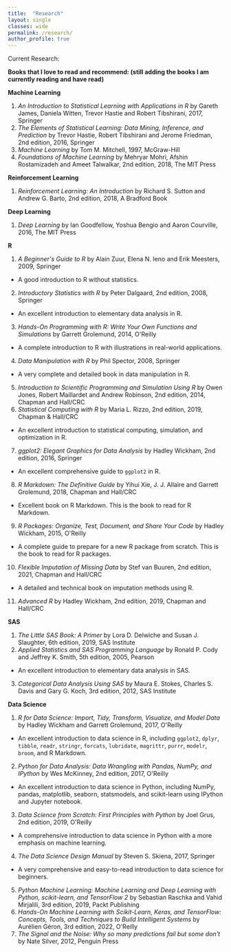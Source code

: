 ```yaml
---
title:  "Research"
layout: single
classes: wide
permalink: /research/
author_profile: true
---
```


Current Research:

**Books that I love to read and recommend: (still adding the books I am currently reading and have read)**

**Machine Learning**
1. *An Introduction to Statistical Learning with Applications in R* by Gareth James, Daniela Witten, Trevor Hastie and Robert Tibshirani, 2017, Springer
2. *The Elements of Statistical Learning: Data Mining, Inference, and Prediction* by Trevor Hastie, Robert Tibshirani and Jerome Friedman, 2nd edition, 2016, Springer
3. *Machine Learning* by Tom M. Mitchell, 1997, McGraw-Hill
4. *Foundations of Machine Learning* by Mehryar Mohri, Afshin Rostamizadeh and Ameet Talwalkar, 2nd edition, 2018, The MIT Press

**Reinforcement Learning**
1. *Reinforcement Learning: An Introduction* by Richard S. Sutton and Andrew G. Barto, 2nd edition, 2018, A Bradford Book

**Deep Learning**
1. *Deep Learning* by Ian Goodfellow, Yoshua Bengio and Aaron Courville, 2016, The MIT Press

**R**
1. *A Beginner's Guide to R* by Alain Zuur, Elena N. Ieno and Erik Meesters, 2009, Springer
- A good introduction to R without statistics.
2. *Introductory Statistics with R* by Peter Dalgaard, 2nd edition, 2008, Springer
- An excellent introduction to elementary data analysis in R.
3. *Hands-On Programming with R: Write Your Own Functions and Simulations* by Garrett Grolemund, 2014, O'Reilly
- A complete introduction to R with illustrations in real-world applications.
4. *Data Manipulation with R* by Phil Spector, 2008, Springer
- A very complete and detailed book in data manipulation in R.
5. *Introduction to Scientific Programming and Simulation Using R* by Owen Jones, Robert Maillardet and Andrew Robinson, 2nd edition, 2014, Chapman and Hall/CRC
6. *Statistical Computing with R* by Maria L. Rizzo, 2nd edition, 2019, Chapman & Hall/CRC
- An excellent introduction to statistical computing, simulation, and optimization in R.
7. *ggplot2: Elegant Graphics for Data Analysis* by Hadley Wickham, 2nd edition, 2016, Springer
- An excellent comprehensive guide to `ggplot2` in R.
8. *R Markdown: The Definitive Guide* by Yihui Xie, J. J. Allaire and Garrett Grolemund, 2018, Chapman and Hall/CRC
- Excellent book on R Markdown. This is the book to read for R Markdown.
9. *R Packages: Organize, Test, Document, and Share Your Code* by Hadley Wickham, 2015, O'Reilly
- A complete guide to prepare for a new R package from scratch. This is the book to read for R packages.
10. *Flexible Imputation of Missing Data* by Stef van Buuren, 2nd edition, 2021, Chapman and Hall/CRC
- A detailed and technical book on imputation methods using R.
11. *Advanced R* by Hadley Wickham, 2nd edition, 2019, Chapman and Hall/CRC

**SAS**
1. *The Little SAS Book: A Primer* by Lora D. Delwiche and Susan J. Slaughter, 6th edition, 2019, SAS Institute
2. *Applied Statistics and SAS Programming Language* by Ronald P. Cody and Jeffrey K. Smith, 5th edition, 2005, Pearson
- An excellent introduction to elementary data analysis in SAS.
3. *Categorical Data Analysis Using SAS* by Maura E. Stokes, Charles S. Davis and Gary G. Koch, 3rd edition, 2012, SAS Institute

**Data Science**
1. *R for Data Science: Import, Tidy, Transform, Visualize, and Model Data* by Hadley Wickham and Garrett Grolemund, 2017, O'Reilly
- An excellent introduction to data science in R, including `ggplot2`, `dplyr`, `tibble`, `readr`, `stringr`, `forcats`, `lubridate`, `magrittr`, `purrr`, `modelr`, `broom`, and R Markdown.
2. *Python for Data Analysis: Data Wrangling with Pandas, NumPy, and IPython* by Wes McKinney, 2nd edition, 2017, O'Reilly
- An excellent introduction to data science in Python, including NumPy, pandas, matplotlib, seaborn, statsmodels, and scikit-learn using IPython and Jupyter notebook.
3. *Data Science from Scratch: First Principles with Python* by Joel Grus, 2nd edition, 2019, O'Reilly
- A comprehensive introduction to data science in Python with a more emphasis on machine learning.
4. *The Data Science Design Manual* by Steven S. Skiena, 2017, Springer
- A very comprehensive and easy-to-read introduction to data science for beginners.
5. *Python Machine Learning: Machine Learning and Deep Learning with Python, scikit-learn, and TensorFlow 2* by Sebastian Raschka and Vahid Mirjalili, 3rd edition, 2019, Packt Publishing
6. *Hands-On Machine Learning with Scikit-Learn, Keras, and TensorFlow: Concepts, Tools, and Techniques to Build Intelligent Systems* by Aurélien Géron, 3rd edition, 2022, O'Reilly
7. *The Signal and the Noise: Why so many predictions fail but some don't* by Nate Silver, 2012, Penguin Press
